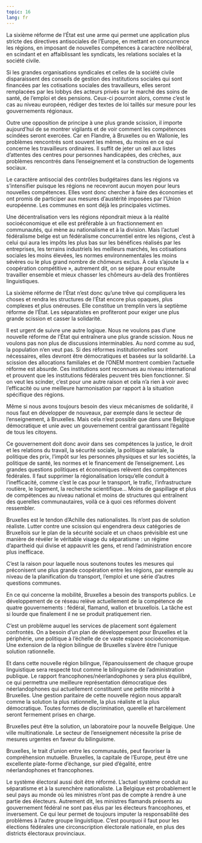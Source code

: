```yaml
---
topic: 16
lang: fr
---
```

La sixième réforme de l’État est une arme qui permet une application plus
stricte des directives antisociales de l’Europe, en mettant en concurrence les
régions, en imposant de nouvelles compétences à caractère néolibéral, en
scindant et en affaiblissant les syndicats, les relations sociales et la
société civile.

Si les grandes organisations syndicales et celles de la société civile
disparaissent des conseils de gestion des institutions sociales qui sont
financées par les cotisations sociales des travailleurs, elles seront
remplacées par les lobbys des acteurs privés sur le marché des soins de santé,
de l’emploi et des pensions. Ceux-ci pourront alors, comme c’est le cas au
niveau européen, rédiger des textes de loi taillés sur mesure pour les
gouvernements régionaux.

Outre une opposition de principe à une plus grande scission, il importe
aujourd’hui de se montrer vigilants et de voir comment les compétences
scindées seront exercées. Car en Flandre, à Bruxelles ou en Wallonie, les
problèmes rencontrés sont souvent les mêmes, du moins en ce qui concerne les
travailleurs ordinaires. Il suffit de jeter un œil aux listes d’attentes des
centres pour personnes handicapées, des crèches, aux problèmes rencontrés dans
l’enseignement et la construction de logements sociaux.

Le caractère antisocial des contrôles budgétaires dans les régions va
s’intensifier puisque les régions ne recevront aucun moyen pour leurs
nouvelles compétences. Elles vont donc chercher à faire des économies et ont
promis de participer aux mesures d’austérité imposées par l’Union européenne.
Les communes en sont déjà les principales victimes.

Une décentralisation vers les régions répondrait mieux à la réalité
socioéconomique et elle est préférable à un fractionnement en communautés, qui
mène au nationalisme et à la division. Mais l’actuel fédéralisme belge est un
fédéralisme concurrentiel entre les régions, c’est à celui qui aura les impôts
les plus bas sur les bénéfices réalisés par les entreprises, les terrains
industriels les meilleurs marchés, les cotisations sociales les moins élevées,
les normes environnementales les moins sévères ou le plus grand nombre de
chômeurs exclus. À cela s’ajoute la « coopération compétitive », autrement
dit, on se sépare pour ensuite travailler ensemble et mieux chasser les
chômeurs au-delà des frontières linguistiques.

La sixième réforme de l’État n’est donc qu’une trêve qui compliquera les
choses et rendra les structures de l’État encore plus opaques, plus complexes
et plus onéreuses. Elle constitue un tremplin vers la septième réforme de
l’État. Les séparatistes en profiteront pour exiger une plus grande scission
et casser la solidarité.

Il est urgent de suivre une autre logique. Nous ne voulons pas d’une nouvelle
réforme de l’État qui entraînera une plus grande scission. Nous ne voulons pas
non plus de discussions interminables. Au nord comme au sud, la population
n’en veut pas. Si des réformes institutionnelles sont nécessaires, elles
devront être démocratiques et basées sur la solidarité. La scission des
allocations familiales et de l’ONEM montrent combien l’actuelle réforme est
absurde. Ces institutions sont reconnues au niveau international et prouvent
que les institutions fédérales peuvent très bien fonctionner. Si on veut les
scinder, c’est pour une autre raison et cela n’a rien à voir avec l’efficacité
ou une meilleure harmonisation par rapport à la situation spécifique des
régions.

Même si nous avons toujours besoin des vieux mécanismes de solidarité, il nous
faut en développer de nouveaux, par exemple dans le secteur de l’enseignement,
à Bruxelles. Mais cela n’est possible que dans une Belgique démocratique et
unie avec un gouvernement central garantissant l’égalité de tous les citoyens.

Ce gouvernement doit donc avoir dans ses compétences la justice, le droit et
les relations du travail, la sécurité sociale, la politique salariale, la
politique des prix, l’impôt sur les personnes physiques et sur les sociétés,
la politique de santé, les normes et le financement de l’enseignement. Les
grandes questions politiques et économiques relèvent des compétences
fédérales. Il faut supprimer la régionalisation lorsqu’elle conduit à
l’inefficacité, comme c’est le cas pour le transport, le trafic,
l’infrastructure routière, le logement, la recherche scientifique… Moins de
gaspillage et plus de compétences au niveau national et moins de structures
qui entraînent des querelles communautaires, voilà ce à quoi ces réformes
doivent ressembler.

Bruxelles est le tendon d’Achille des nationalistes. Ils n’ont pas de solution
réaliste. Lutter contre une scission qui engendrera deux catégories de
Bruxellois sur le plan de la sécurité sociale et un chaos prévisible est une
manière de révéler le véritable visage du séparatisme : un régime d’apartheid
qui divise et appauvrit les gens, et rend l’administration encore plus
inefficace.

C’est la raison pour laquelle nous soutenons toutes les mesures qui
préconisent une plus grande coopération entre les régions, par exemple au
niveau de la planification du transport, l’emploi et une série d’autres
questions communes.

En ce qui concerne la mobilité, Bruxelles a besoin des transports publics. Le
développement de ce réseau relève actuellement de la compétence de quatre
gouvernements : fédéral, flamand, wallon et bruxellois. La tâche est si lourde
que finalement il ne se produit pratiquement rien.

C’est un problème auquel les services de placement sont également confrontés.
On a besoin d’un plan de développement pour Bruxelles et la périphérie, une
politique à l’échelle de ce vaste espace socioéconomique. Une extension de la
région bilingue de Bruxelles s’avère être l’unique solution rationnelle.

Et dans cette nouvelle région bilingue, l’épanouissement de chaque groupe
linguistique sera respecté tout comme le bilinguisme de l’administration
publique. Le rapport francophones/néerlandophones y sera plus équilibré, ce
qui permettra une meilleure représentation démocratique des néerlandophones
qui actuellement constituent une petite minorité à Bruxelles. Une gestion
paritaire de cette nouvelle région nous apparaît comme la solution la plus
rationnelle, la plus réaliste et la plus démocratique. Toutes formes de
discrimination, querelle et harcèlement seront fermement prises en charge.

Bruxelles peut être la solution, un laboratoire pour la nouvelle Belgique. Une
ville multinationale. Le secteur de l’enseignement nécessite la prise de
mesures urgentes en faveur du bilinguisme.

Bruxelles, le trait d’union entre les communautés, peut favoriser la
compréhension mutuelle. Bruxelles, la capitale de l’Europe, peut être une
excellente plate-forme d’échange, sur pied d’égalité, entre néerlandophones et
francophones.

Le système électoral aussi doit être réformé. L’actuel système conduit au
séparatisme et à la surenchère nationaliste. La Belgique est probablement le
seul pays au monde où les ministres n’ont pas de compte à rendre à une partie
des électeurs. Autrement dit, les ministres flamands présents au gouvernement
fédéral ne sont pas élus par les électeurs francophones, et inversement. Ce
qui leur permet de toujours imputer la responsabilité des problèmes à l’autre
groupe linguistique. C’est pourquoi il faut pour les élections fédérales une
circonscription électorale nationale, en plus des districts électoraux
provinciaux.


